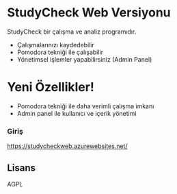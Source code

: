 # StudyCheck Web Versiyonu
StudyCheck bir çalışma ve analiz programıdır.

  - Çalışmalarınızı kaydedebilir
  - Pomodora tekniği ile çalışabilir
  - Yönetimsel işlemler yapabilirsiniz (Admin Panel)

# Yeni Özellikler!

  - Pomodora tekniği ile daha verimli çalışma imkanı
  - Admin panel ile kullanıcı ve içerik yönetimi

### Giriş
https://studycheckweb.azurewebsites.net/

Lisans
----

AGPL
